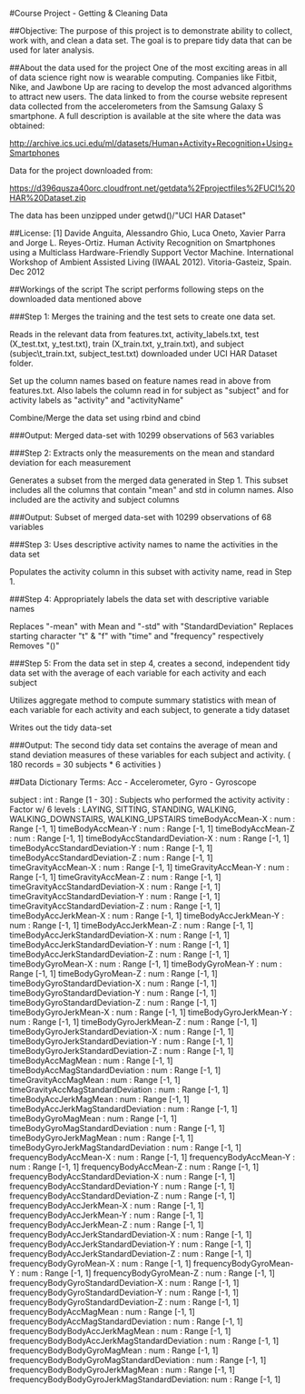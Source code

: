 #Course Project - Getting & Cleaning Data

##Objective: The purpose of this project is to demonstrate ability to collect, work with, and clean a data set. The goal is to prepare tidy data that can be used for later analysis.

##About the data used for the project One of the most exciting areas in all of data science right now is wearable computing. Companies like Fitbit, Nike, and Jawbone Up are racing to develop the most advanced algorithms to attract new users. The data linked to from the course website represent data collected from the accelerometers from the Samsung Galaxy S smartphone. A full description is available at the site where the data was obtained:

http://archive.ics.uci.edu/ml/datasets/Human+Activity+Recognition+Using+Smartphones

Data for the project downloaded from:

https://d396qusza40orc.cloudfront.net/getdata%2Fprojectfiles%2FUCI%20HAR%20Dataset.zip

The data has been unzipped under getwd()/"UCI HAR Dataset"

##License: [1] Davide Anguita, Alessandro Ghio, Luca Oneto, Xavier Parra and Jorge L. Reyes-Ortiz. Human Activity Recognition on Smartphones using a Multiclass Hardware-Friendly Support Vector Machine. International Workshop of Ambient Assisted Living (IWAAL 2012). Vitoria-Gasteiz, Spain. Dec 2012

##Workings of the script The script performs following steps on the downloaded data mentioned above

###Step 1: Merges the training and the test sets to create one data set.

Reads in the relevant data from features.txt, activity_labels.txt, test (X_test.txt, y_test.txt), train (X_train.txt, y_train.txt), and subject (subjec\t_train.txt, subject_test.txt) downloaded under UCI HAR Dataset folder.

Set up the column names based on feature names read in above from features.txt. Also labels the column read in for subject as "subject" and for activity labels as "activity" and "activityName"

Combine/Merge the data set using rbind and cbind

###Output: Merged data-set with 10299 observations of 563 variables

###Step 2: Extracts only the measurements on the mean and standard deviation for each measurement

Generates a subset from the merged data generated in Step 1. This subset includes all the columns that contain "mean" and std in column names. Also included are the activity and subject columns

###Output: Subset of merged data-set with 10299 observations of 68 variables

###Step 3: Uses descriptive activity names to name the activities in the data set

Populates the activity column in this subset with activity name, read in Step 1.

###Step 4: Appropriately labels the data set with descriptive variable names

Replaces "-mean" with Mean and "-std" with "StandardDeviation"
Replaces starting character "t" & "f" with "time" and "frequency" respectively
Removes "()"

###Step 5: From the data set in step 4, creates a second, independent tidy data set with the average of each variable for each activity and each subject

Utilizes aggregate method to compute summary statistics with mean of each variable for each activity and each subject, to generate a tidy dataset

Writes out the tidy data-set

###Output: The second tidy data set contains the average of mean and stand deviation measures of these variables for each subject and activity. ( 180 records = 30 subjects * 6 activities )

##Data Dictionary Terms: Acc - Accelerometer, Gyro - Gyroscope

subject : int : Range [1 - 30] : Subjects who performed the activity activity : Factor w/ 6 levels : LAYING, SITTING, STANDING, WALKING, WALKING_DOWNSTAIRS, WALKING_UPSTAIRS timeBodyAccMean-X : num : Range [-1, 1] timeBodyAccMean-Y : num : Range [-1, 1] timeBodyAccMean-Z : num : Range [-1, 1] timeBodyAccStandardDeviation-X : num : Range [-1, 1] timeBodyAccStandardDeviation-Y : num : Range [-1, 1] timeBodyAccStandardDeviation-Z : num : Range [-1, 1] timeGravityAccMean-X : num : Range [-1, 1] timeGravityAccMean-Y : num : Range [-1, 1] timeGravityAccMean-Z : num : Range [-1, 1] timeGravityAccStandardDeviation-X : num : Range [-1, 1] timeGravityAccStandardDeviation-Y : num : Range [-1, 1] timeGravityAccStandardDeviation-Z : num : Range [-1, 1] timeBodyAccJerkMean-X : num : Range [-1, 1] timeBodyAccJerkMean-Y : num : Range [-1, 1] timeBodyAccJerkMean-Z : num : Range [-1, 1] timeBodyAccJerkStandardDeviation-X : num : Range [-1, 1] timeBodyAccJerkStandardDeviation-Y : num : Range [-1, 1] timeBodyAccJerkStandardDeviation-Z : num : Range [-1, 1] timeBodyGyroMean-X : num : Range [-1, 1] timeBodyGyroMean-Y : num : Range [-1, 1] timeBodyGyroMean-Z : num : Range [-1, 1] timeBodyGyroStandardDeviation-X : num : Range [-1, 1] timeBodyGyroStandardDeviation-Y : num : Range [-1, 1] timeBodyGyroStandardDeviation-Z : num : Range [-1, 1] timeBodyGyroJerkMean-X : num : Range [-1, 1] timeBodyGyroJerkMean-Y : num : Range [-1, 1] timeBodyGyroJerkMean-Z : num : Range [-1, 1] timeBodyGyroJerkStandardDeviation-X : num : Range [-1, 1] timeBodyGyroJerkStandardDeviation-Y : num : Range [-1, 1] timeBodyGyroJerkStandardDeviation-Z : num : Range [-1, 1] timeBodyAccMagMean : num : Range [-1, 1] timeBodyAccMagStandardDeviation : num : Range [-1, 1] timeGravityAccMagMean : num : Range [-1, 1] timeGravityAccMagStandardDeviation : num : Range [-1, 1] timeBodyAccJerkMagMean : num : Range [-1, 1] timeBodyAccJerkMagStandardDeviation : num : Range [-1, 1] timeBodyGyroMagMean : num : Range [-1, 1] timeBodyGyroMagStandardDeviation : num : Range [-1, 1] timeBodyGyroJerkMagMean : num : Range [-1, 1] timeBodyGyroJerkMagStandardDeviation : num : Range [-1, 1] frequencyBodyAccMean-X : num : Range [-1, 1] frequencyBodyAccMean-Y : num : Range [-1, 1] frequencyBodyAccMean-Z : num : Range [-1, 1] frequencyBodyAccStandardDeviation-X : num : Range [-1, 1] frequencyBodyAccStandardDeviation-Y : num : Range [-1, 1] frequencyBodyAccStandardDeviation-Z : num : Range [-1, 1] frequencyBodyAccJerkMean-X : num : Range [-1, 1] frequencyBodyAccJerkMean-Y : num : Range [-1, 1] frequencyBodyAccJerkMean-Z : num : Range [-1, 1] frequencyBodyAccJerkStandardDeviation-X : num : Range [-1, 1] frequencyBodyAccJerkStandardDeviation-Y : num : Range [-1, 1] frequencyBodyAccJerkStandardDeviation-Z : num : Range [-1, 1] frequencyBodyGyroMean-X : num : Range [-1, 1] frequencyBodyGyroMean-Y : num : Range [-1, 1] frequencyBodyGyroMean-Z : num : Range [-1, 1] frequencyBodyGyroStandardDeviation-X : num : Range [-1, 1] frequencyBodyGyroStandardDeviation-Y : num : Range [-1, 1] frequencyBodyGyroStandardDeviation-Z : num : Range [-1, 1] frequencyBodyAccMagMean : num : Range [-1, 1] frequencyBodyAccMagStandardDeviation : num : Range [-1, 1] frequencyBodyBodyAccJerkMagMean : num : Range [-1, 1] frequencyBodyBodyAccJerkMagStandardDeviation : num : Range [-1, 1] frequencyBodyBodyGyroMagMean : num : Range [-1, 1] frequencyBodyBodyGyroMagStandardDeviation : num : Range [-1, 1] frequencyBodyBodyGyroJerkMagMean : num : Range [-1, 1] frequencyBodyBodyGyroJerkMagStandardDeviation: num : Range [-1, 1]
